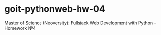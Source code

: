 # goit-pythonweb-hw-04
Master of Science (Neoversity): Fullstack Web Development with Python - Homework №4
